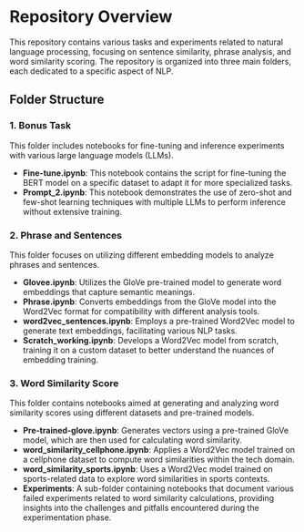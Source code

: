 # Repository Overview

This repository contains various tasks and experiments related to natural language processing, focusing on sentence similarity, phrase analysis, and word similarity scoring. The repository is organized into three main folders, each dedicated to a specific aspect of NLP.

## Folder Structure

### 1. Bonus Task

This folder includes notebooks for fine-tuning and inference experiments with various large language models (LLMs).

- **Fine-tune.ipynb**: This notebook contains the script for fine-tuning the BERT model on a specific dataset to adapt it for more specialized tasks.
- **Prompt_2.ipynb**: This notebook demonstrates the use of zero-shot and few-shot learning techniques with multiple LLMs to perform inference without extensive training.

### 2. Phrase and Sentences

This folder focuses on utilizing different embedding models to analyze phrases and sentences.

- **Glovee.ipynb**: Utilizes the GloVe pre-trained model to generate word embeddings that capture semantic meanings.
- **Phrase.ipynb**: Converts embeddings from the GloVe model into the Word2Vec format for compatibility with different analysis tools.
- **word2vec_sentences.ipynb**: Employs a pre-trained Word2Vec model to generate text embeddings, facilitating various NLP tasks.
- **Scratch_working.ipynb**: Develops a Word2Vec model from scratch, training it on a custom dataset to better understand the nuances of embedding training.

### 3. Word Similarity Score

This folder contains notebooks aimed at generating and analyzing word similarity scores using different datasets and pre-trained models.

- **Pre-trained-glove.ipynb**: Generates vectors using a pre-trained GloVe model, which are then used for calculating word similarity.
- **word_similarity_cellphone.ipynb**: Applies a Word2Vec model trained on a cellphone dataset to compute word similarities within the tech domain.
- **word_similarity_sports.ipynb**: Uses a Word2Vec model trained on sports-related data to explore word similarities in sports contexts.
- **Experiments**: A sub-folder containing notebooks that document various failed experiments related to word similarity calculations, providing insights into the challenges and pitfalls encountered during the experimentation phase.

